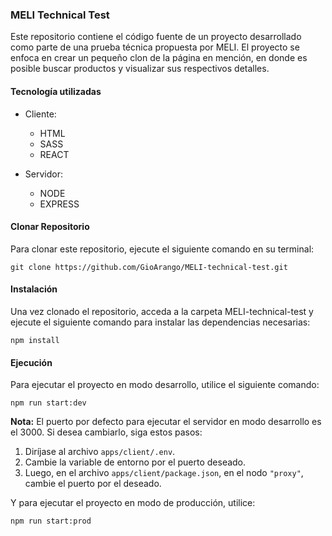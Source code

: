 ### MELI Technical Test

Este repositorio contiene el código fuente de un proyecto desarrollado como parte de una prueba técnica propuesta por MELI. El proyecto se enfoca en crear un pequeño clon de la página en mención, en donde es posible buscar productos y visualizar sus respectivos detalles.

#### Tecnología utilizadas

- Cliente: 
    -  HTML
    -  SASS
    -  REACT

- Servidor:
    - NODE
    - EXPRESS
        
#### Clonar Repositorio

Para clonar este repositorio, ejecute el siguiente comando en su terminal:

```git clone https://github.com/GioArango/MELI-technical-test.git```

#### Instalación
Una vez clonado el repositorio, acceda a la carpeta MELI-technical-test y ejecute el siguiente comando para instalar las dependencias necesarias:

```npm install```

#### Ejecución
Para ejecutar el proyecto en modo desarrollo, utilice el siguiente comando:

```npm run start:dev```


**Nota:** El puerto por defecto para ejecutar el servidor en modo desarrollo es el 3000. Si desea cambiarlo, siga estos pasos:

1. Diríjase al archivo `apps/client/.env`.
2. Cambie la variable de entorno por el puerto deseado.
3. Luego, en el archivo `apps/client/package.json`, en el nodo `"proxy"`, cambie el puerto por el deseado.


Y para ejecutar el proyecto en modo de producción, utilice:

```npm run start:prod```
